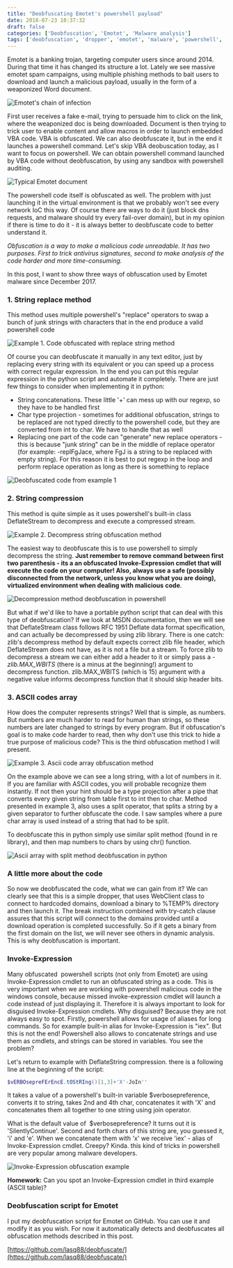 ```yaml
---
title: "Deobfuscating Emotet's powershell payload"
date: 2018-07-23 18:37:32
draft: false
categories: ['Deobfuscation', 'Emotet', 'Malware analysis']
tags: ['deobfuscation', 'dropper', 'emotet', 'malware', 'powershell', 'python']
---
```


Emotet is a banking trojan, targeting computer users since around 2014. During that time it has changed its structure a lot. Lately we see massive emotet spam campaigns, using multiple phishing methods to bait users to download and launch a malicious payload, usually in the form of a weaponized Word document.

![Emotet's chain of infection](/images/2018/07/emotet.png)

First user receives a fake e-mail, trying to persuade him to click on the link, where the weaponized doc is being downloaded. Document is then trying to trick user to enable content and allow macros in order to launch embedded VBA code. VBA is obfuscated. We can also deobfuscate it, but in the end it launches a powershell command. Let's skip VBA deobuscation today, as I want to focus on powershell. We can obtain powershell command launched by VBA code without deobfuscation, by using any sandbox with powershell auditing.<!--more-->

![Typical Emotet document](/images/2018/07/emotet-doc-1024x586.png)

The powershell code itself is obfuscated as well. The problem with just launching it in the virtual environment is that we probably won't see every network IoC this way. Of course there are ways to do it (just block dns requests, and malware should try every fail-over domain), but in my opinion if there is time to do it - it is always better to deobfuscate code to better understand it.

_Obfuscation is a way to make a malicious code unreadable. It has two purposes. First to trick antivirus signatures, second to make analysis of the code harder and more time-consuming._

In this post, I want to show three ways of obfuscation used by Emotet malware since December 2017.

### 1. String replace method

This method uses multiple powershell's "replace" operators to swap a bunch of junk strings with characters that in the end produce a valid powershell code

![Example 1. Code obfuscated with replace string method](/images/2018/07/replace-string-2.png)

Of course you can deobfuscate it manually in any text editor, just by replacing every string with its equivalent or you can speed up a process with correct regular expression. In the end you can put this regular expression in the python script and automate it completely. There are just few things to consider when implementing it in python:

- String concatenations. These little '+' can mess up with our regexp, so they have to be handled first
- Char type projection - sometimes for additional obfuscation, strings to be replaced are not typed directly to the powershell code, but they are converted from int to char. We have to handle that as well
- Replacing one part of the code can "generate" new replace operators - this is because "junk string" can be in the middle of replace operator (for example: -replFgJace, where FgJ is a string to be replaced with empty string). For this reason it is best to put regexp in the loop and perform replace operation as long as there is something to replace

![Deobfuscated code from example 1](/images/2018/07/replace-string-deobfuscated.png)

### 2. String compression

This method is quite simple as it uses powershell's built-in class DeflateStream to decompress and execute a compressed stream.

![Example 2. Decompress string obfuscation method](/images/2018/07/decompress-string.png)

The easiest way to deobfuscate this is to use powershell to simply decompress the string. **Just remember to remove command between first two parenthesis - its a an obfuscated Invoke-Expression cmdlet that will execute the code on your computer! Also, always use a safe (possibly disconnected from the network, unless you know what you are doing), virtualized environment when dealing with malicious** **code**.

![Decompression method deobfuscation in powershell](/images/2018/07/decompression-deobfuscation-1024x337.png)

But what if we'd like to have a portable python script that can deal with this type of deobfuscation? If we look at MSDN documentation, then we will see that DeflateStream class follows RFC 1951 Deflate data format specification, and can actually be decompressed by using zlib library. There is one catch: zlib's decompress method by default expects correct zlib file header, which DeflateStream does not have, as it is not a file but a stream. To force zlib to decompress a stream we can either add a header to it or simply pass a _\-zlib.MAX\_WBITS_ (there is a minus at the beginning!) argument to decompress function. zlib.MAX\_WBITS (which is 15) argument with a negative value informs decompress function that it should skip header bits.

### 3. ASCII codes array

How does the computer represents strings? Well that is simple, as numbers. But numbers are much harder to read for human than strings, so these numbers are later changed to strings by every program. But if obfuscation's goal is to make code harder to read, then why don't use this trick to hide a true purpose of malicious code? This is the third obfuscation method I will present.

![Example 3. Ascii code array obfuscation method](/images/2018/07/ascii-string.png)

On the example above we can see a long string, with a lot of numbers in it. If you are familiar with ASCII codes, you will probable recognize them instantly. If not then your hint should be a type projection after a pipe that converts every given string from table first to int then to char. Method presented in example 3, also uses a split operator, that splits a string by a given separator to further obfuscate the code. I saw samples where a pure char array is used instead of a string that had to be split.

To deobfuscate this in python simply use similar split method (found in re library), and then map numbers to chars by using chr() function.

![Ascii array with split method deobfuscation in python](/images/2018/07/ascii-string-deobfuscation-python.png)

### A little more about the code

So now we deobfuscated the code, what we can gain from it? We can clearly see that this is a simple dropper, that uses WebClient class to connect to hardcoded domains, download a binary to %TEMP% directory and then launch it. The break instruction combined with try-catch clause assures that this script will connect to the domains provided until a download operation is completed successfully. So if it gets a binary from the first domain on the list, we will never see others in dynamic analysis. This is why deobfuscation is important.

### Invoke-Expression

Many obfuscated  powershell scripts (not only from Emotet) are using Invoke-Expression cmdlet to run an obfuscated string as a code. This is very important when we are working with powershell malicious code in the windows console, because missed invoke-expression cmdlet will launch a code instead of just displaying it. Therefore it is always important to look for disguised Invoke-Expression cmdlets. Why disguised? Because they are not always easy to spot. Firstly, powershell allows for usage of aliases for long commands. So for example built-in alias for Invoke-Expression is "iex". But this is not the end! Powershell also allows to concatenate strings and use them as cmdlets, and strings can be stored in variables. You see the problem?

Let's return to example with DeflateString compression. there is a following line at the beginning of the script:

```powershell
$vERBOsepreFErEncE.tOStRIng()[1,3]+'X'-JoIn''
```

It takes a value of a powershell's built-in variable $verbosepreference, converts it to string, takes 2nd and 4th char, concatenates it with 'X' and concatenates them all together to one string using join operator.

What is the default value of  $verbosepreference? It turns out it is 'SilentlyContinue'. Second and forth chars of this string are, you guessed it, 'i' and 'e'. When we concatenate them with 'x' we receive 'iex' - alias of Invoke-Expression cmdlet. Creepy? Kinda. this kind of tricks in powershell are very popular among malware developers.

![Invoke-Expression obfuscation example](/images/2018/07/iex1.png)

**Homework:** Can you spot an Invoke-Expression cmdlet in third example (ASCII table)?

### Deobfuscation script for Emotet

I put my deobfuscation script for Emotet on GitHub. You can use it and modify it as you wish. For now it automatically detects and deobfuscates all obfuscation methods described in this post.

[https://github.com/lasq88/deobfuscate/](https://github.com/lasq88/deobfuscate/)